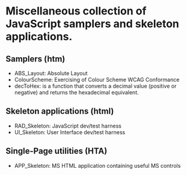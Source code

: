 # Miscellaneous collection of JavaScript samplers and skeleton applications.


## Samplers (htm)
* ABS_Layout: Absolute Layout
* ColourScheme: Exercising of Colour Scheme WCAG Conformance
* decToHex: is a function that converts a decimal value (positive or negative) and returns the hexadecimal equivalent.

## Skeleton applications (html)
* RAD_Skeleton: JavaScript dev/test harness
* UI_Skeleton:  User Interface dev/test harness

## Single-Page utilities (HTA)
* APP_Skeleton: MS HTML application containing useful MS controls
